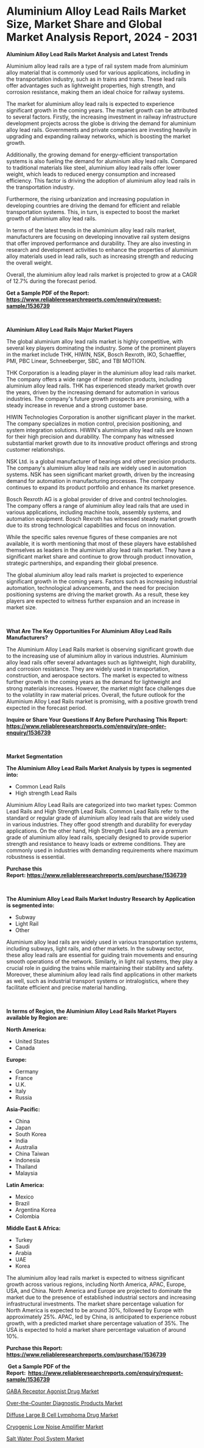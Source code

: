 <p><h1>Aluminium Alloy Lead Rails Market Size, Market Share and Global Market Analysis Report, 2024 - 2031</h1></p><p><strong>Aluminium Alloy Lead Rails Market Analysis and Latest Trends</strong></p>
<p><p>Aluminium alloy lead rails are a type of rail system made from aluminium alloy material that is commonly used for various applications, including in the transportation industry, such as in trains and trams. These lead rails offer advantages such as lightweight properties, high strength, and corrosion resistance, making them an ideal choice for railway systems.</p><p>The market for aluminium alloy lead rails is expected to experience significant growth in the coming years. The market growth can be attributed to several factors. Firstly, the increasing investment in railway infrastructure development projects across the globe is driving the demand for aluminium alloy lead rails. Governments and private companies are investing heavily in upgrading and expanding railway networks, which is boosting the market growth.</p><p>Additionally, the growing demand for energy-efficient transportation systems is also fueling the demand for aluminium alloy lead rails. Compared to traditional materials like steel, aluminium alloy lead rails offer lower weight, which leads to reduced energy consumption and increased efficiency. This factor is driving the adoption of aluminium alloy lead rails in the transportation industry.</p><p>Furthermore, the rising urbanization and increasing population in developing countries are driving the demand for efficient and reliable transportation systems. This, in turn, is expected to boost the market growth of aluminium alloy lead rails.</p><p>In terms of the latest trends in the aluminium alloy lead rails market, manufacturers are focusing on developing innovative rail system designs that offer improved performance and durability. They are also investing in research and development activities to enhance the properties of aluminium alloy materials used in lead rails, such as increasing strength and reducing the overall weight.</p><p>Overall, the aluminium alloy lead rails market is projected to grow at a CAGR of 12.7% during the forecast period.</p></p>
<p><strong>Get a Sample PDF of the Report:&nbsp; <a href="https://www.reliableresearchreports.com/enquiry/request-sample/1536739">https://www.reliableresearchreports.com/enquiry/request-sample/1536739</a></strong></p>
<p>&nbsp;</p>
<p><strong>Aluminium Alloy Lead Rails Major Market Players</strong></p>
<p><p>The global aluminium alloy lead rails market is highly competitive, with several key players dominating the industry. Some of the prominent players in the market include THK, HIWIN, NSK, Bosch Rexroth, IKO, Schaeffler, PMI, PBC Linear, Schneeberger, SBC, and TBI MOTION.</p><p>THK Corporation is a leading player in the aluminium alloy lead rails market. The company offers a wide range of linear motion products, including aluminium alloy lead rails. THK has experienced steady market growth over the years, driven by the increasing demand for automation in various industries. The company's future growth prospects are promising, with a steady increase in revenue and a strong customer base. </p><p>HIWIN Technologies Corporation is another significant player in the market. The company specializes in motion control, precision positioning, and system integration solutions. HIWIN's aluminium alloy lead rails are known for their high precision and durability. The company has witnessed substantial market growth due to its innovative product offerings and strong customer relationships. </p><p>NSK Ltd. is a global manufacturer of bearings and other precision products. The company's aluminium alloy lead rails are widely used in automation systems. NSK has seen significant market growth, driven by the increasing demand for automation in manufacturing processes. The company continues to expand its product portfolio and enhance its market presence.</p><p>Bosch Rexroth AG is a global provider of drive and control technologies. The company offers a range of aluminium alloy lead rails that are used in various applications, including machine tools, assembly systems, and automation equipment. Bosch Rexroth has witnessed steady market growth due to its strong technological capabilities and focus on innovation.</p><p>While the specific sales revenue figures of these companies are not available, it is worth mentioning that most of these players have established themselves as leaders in the aluminium alloy lead rails market. They have a significant market share and continue to grow through product innovation, strategic partnerships, and expanding their global presence.</p><p>The global aluminium alloy lead rails market is projected to experience significant growth in the coming years. Factors such as increasing industrial automation, technological advancements, and the need for precision positioning systems are driving the market growth. As a result, these key players are expected to witness further expansion and an increase in market size.</p></p>
<p>&nbsp;</p>
<p><strong>What Are The Key Opportunities For Aluminium Alloy Lead Rails Manufacturers?</strong></p>
<p><p>The Aluminium Alloy Lead Rails market is observing significant growth due to the increasing use of aluminium alloy in various industries. Aluminium alloy lead rails offer several advantages such as lightweight, high durability, and corrosion resistance. They are widely used in transportation, construction, and aerospace sectors. The market is expected to witness further growth in the coming years as the demand for lightweight and strong materials increases. However, the market might face challenges due to the volatility in raw material prices. Overall, the future outlook for the Aluminium Alloy Lead Rails market is promising, with a positive growth trend expected in the forecast period.</p></p>
<p><strong>Inquire or Share Your Questions If Any Before Purchasing This Report: <a href="https://www.reliableresearchreports.com/enquiry/pre-order-enquiry/1536739">https://www.reliableresearchreports.com/enquiry/pre-order-enquiry/1536739</a></strong></p>
<p>&nbsp;</p>
<p><strong>Market Segmentation</strong></p>
<p><strong>The Aluminium Alloy Lead Rails Market Analysis by types is segmented into:</strong></p>
<p><ul><li>Common Lead Rails</li><li>High strength Lead Rails</li></ul></p>
<p><p>Aluminium Alloy Lead Rails are categorized into two market types: Common Lead Rails and High Strength Lead Rails. Common Lead Rails refer to the standard or regular grade of aluminium alloy lead rails that are widely used in various industries. They offer good strength and durability for everyday applications. On the other hand, High Strength Lead Rails are a premium grade of aluminium alloy lead rails, specially designed to provide superior strength and resistance to heavy loads or extreme conditions. They are commonly used in industries with demanding requirements where maximum robustness is essential.</p></p>
<p><strong>Purchase this Report:&nbsp;<a href="https://www.reliableresearchreports.com/purchase/1536739">https://www.reliableresearchreports.com/purchase/1536739</a></strong></p>
<p>&nbsp;</p>
<p><strong>The Aluminium Alloy Lead Rails Market Industry Research by Application is segmented into:</strong></p>
<p><ul><li>Subway</li><li>Light Rail</li><li>Other</li></ul></p>
<p><p>Aluminium alloy lead rails are widely used in various transportation systems, including subways, light rails, and other markets. In the subway sector, these alloy lead rails are essential for guiding train movements and ensuring smooth operations of the network. Similarly, in light rail systems, they play a crucial role in guiding the trains while maintaining their stability and safety. Moreover, these aluminium alloy lead rails find applications in other markets as well, such as industrial transport systems or intralogistics, where they facilitate efficient and precise material handling.</p></p>
<p>&nbsp;</p>
<p><strong>In terms of Region, the Aluminium Alloy Lead Rails Market Players available by Region are:</strong></p>
<p>
    <p> <strong> North America: </strong>
        <ul>
            <li>United States</li>
            <li>Canada</li>
        </ul>
        </p> 
    <p> <strong> Europe: </strong>
        <ul>
            <li>Germany</li>
            <li>France</li>
            <li>U.K.</li>
            <li>Italy</li>
            <li>Russia</li>
        </ul>
        </p> 
    <p> <strong> Asia-Pacific: </strong>
        <ul>
            <li>China</li>
            <li>Japan</li>
            <li>South Korea</li>
            <li>India</li>
            <li>Australia</li>
            <li>China Taiwan</li>
            <li>Indonesia</li>
            <li>Thailand</li>
            <li>Malaysia</li>
        </ul>
        </p> 
    <p> <strong> Latin America: </strong>
        <ul>
            <li>Mexico</li>
            <li>Brazil</li>
            <li>Argentina Korea</li>
            <li>Colombia</li>
        </ul>
        </p> 
    <p> <strong> Middle East & Africa: </strong>
        <ul>
            <li>Turkey</li>
            <li>Saudi</li>
            <li>Arabia</li>
            <li>UAE</li>
            <li>Korea</li>
        </ul>
    </p>
    </p>
<p><p>The aluminium alloy lead rails market is expected to witness significant growth across various regions, including North America, APAC, Europe, USA, and China. North America and Europe are projected to dominate the market due to the presence of established industrial sectors and increasing infrastructural investments. The market share percentage valuation for North America is expected to be around 30%, followed by Europe with approximately 25%. APAC, led by China, is anticipated to experience robust growth, with a predicted market share percentage valuation of 35%. The USA is expected to hold a market share percentage valuation of around 10%.</p></p>
<p><strong>Purchase this Report: <a href="https://www.reliableresearchreports.com/purchase/1536739">https://www.reliableresearchreports.com/purchase/1536739</a></strong></p>
<p>&nbsp;<strong>Get a Sample PDF of the Report:&nbsp;&nbsp;<a href="https://www.reliableresearchreports.com/enquiry/request-sample/1536739">https://www.reliableresearchreports.com/enquiry/request-sample/1536739</a></strong></p>
<p><strong></strong></p>
<p><p><a href="https://medium.com/@annaalexander40/decoding-gaba-receptor-agonist-drug-market-metrics-market-share-trends-and-growth-patterns-f339210d10b0">GABA Receptor Agonist Drug Market</a></p><p><a href="https://medium.com/@annaalexander40/over-the-counter-diagnostic-products-market-report-reveals-the-latest-trends-and-growth-f3fd3d5879ae">Over-the-Counter Diagnostic Products Market</a></p><p><a href="https://medium.com/@annaalexander40/diffuse-large-b-cell-lymphoma-drug-market-analysis-its-cagr-market-segmentation-and-global-86a3817f9b7c">Diffuse Large B Cell Lymphoma Drug Market</a></p><p><a href="https://github.com/elizabethdagraca/Market-Research-Report-List-1/blob/main/cryogenic-low-noise-amplifier-market.md">Cryogenic Low Noise Amplifier Market</a></p><p><a href="https://github.com/indrystar/Market-Research-Report-List-1/blob/main/salt-water-pool-system-market.md">Salt Water Pool System Market</a></p></p>